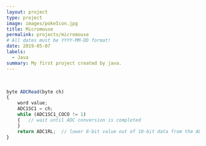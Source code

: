 ```yaml
---
layout: project
type: project
image: images/pokeIcon.jpg
title: Micromouse
permalink: projects/micromouse
# All dates must be YYYY-MM-DD format!
date: 2019-05-07
labels:
  - Java
summary: My first project created by java.
---
```


<div class="ui small rounded images">
  <img class="https://raw.githubusercontent.com/tineriver/tineriver.github.io/master/images/catchPokemon.jpg">
  <img class="https://raw.githubusercontent.com/tineriver/tineriver.github.io/master/images/wildPokemon.jpg">
</div>



```js
byte ADCRead(byte ch)
{
    word value;
    ADC1SC1 = ch;
    while (ADC1SC1_COCO != 1)
    {   // wait until ADC conversion is completed   
    }
    return ADC1RL;  // lower 8-bit value out of 10-bit data from the ADC
}
```





